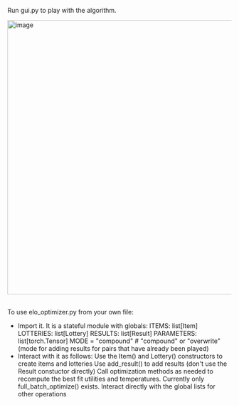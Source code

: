 Run gui.py to play with the algorithm.

<img width="615" alt="image" src="https://github.com/VH-abc/Utility-everything/assets/76539808/10227d68-aa1c-4e70-b6c8-3f7c0b827d2f">
<br><br>

To use elo_optimizer.py from your own file:
- Import it. It is a stateful module with globals:
      ITEMS: list[Item]
      LOTTERIES: list[Lottery]
      RESULTS: list[Result]
      PARAMETERS: list[torch.Tensor]
      MODE = "compound" # "compound" or "overwrite" (mode for adding results for pairs that have already been played)
- Interact with it as follows:
      Use the Item() and Lottery() constructors to create items and lotteries
      Use add_result() to add results (don't use the Result constuctor directly)
      Call optimization methods as needed to recompute the best fit utilities and temperatures. Currently only full_batch_optimize() exists.
      Interact directly with the global lists for other operations
